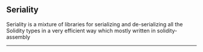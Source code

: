 ## Seriality

Seriality is a mixture of libraries for serializing and de-serializing all the Solidity types in a very efficient way which mostly written in solidity-assembly

---
